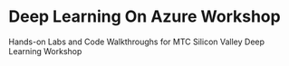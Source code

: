 # Deep Learning On Azure Workshop

Hands-on Labs and Code Walkthroughs for MTC Silicon Valley Deep Learning Workshop


